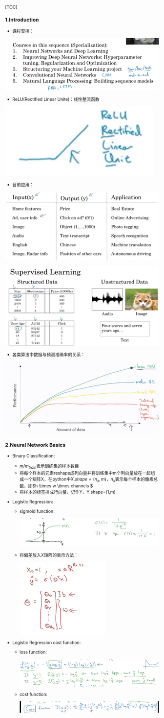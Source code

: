 [TOC]

### 1.Introduction

- 课程安排：

![image-20200606103411971](image/image-20200606103411971.png)

- ReLU(Rectified Linear Unite)：线性整流函数

<img src="image/image-20200606103802246.png" alt="image-20200606103802246" style="zoom:200%;" />

- 目前应用：

![image-20200606104536764](image/image-20200606104536764.png)

![image-20200606110306895](image/image-20200606110306895.png)

- 各类算法中数据与预测准确率的关系：

![image-20200606110946529](image/image-20200606110946529.png)



### 2.Neural Network Basics

- Binary Classification:

  - $m/m_{train}$表示训练集的样本数目
  - 将每个样本的元素reshape成列向量并将训练集中m个列向量放在一起组成一个矩阵X，在python中$X.shape=(n_x,m)$，$n_x$表示每个样本的像素总数，即$h \times w \times channels $
  - 将样本的标签排成行向量，记作Y，Y.shape=(1,m)

- Logistic Regression:

  - sigmoid function:

    ![image-20200606144241142](image/image-20200606144241142.png)

  - 将偏差放入X矩阵的表示方法：

    ![image-20200606144449598](image/image-20200606144449598.png)

- Logistic Regression cost function:

  - loss function:

    ![image-20200606145433139](image/image-20200606145433139.png)

  - cost function:

    ![image-20200606145513436](image/image-20200606145513436.png)

